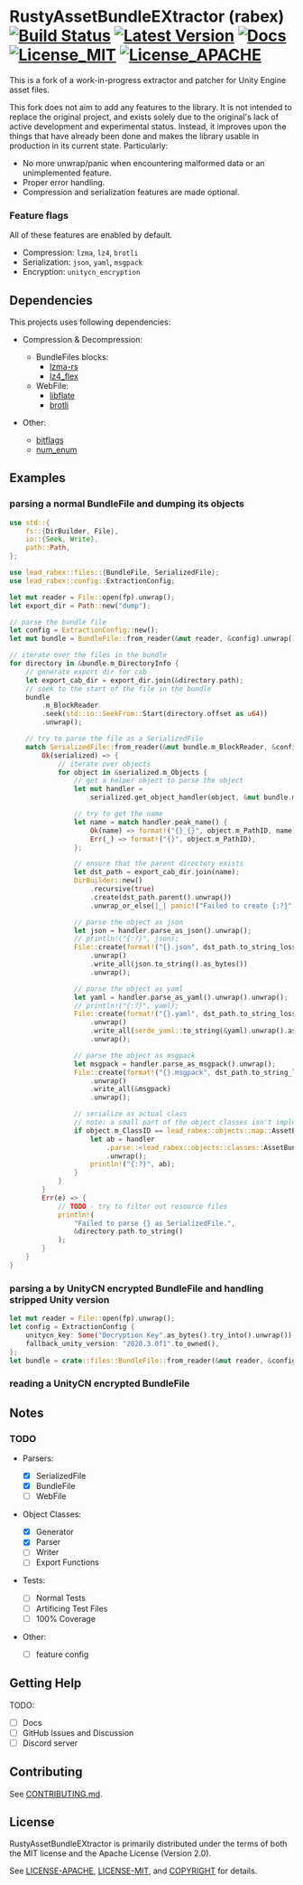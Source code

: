 # RustyAssetBundleEXtractor (rabex) [![Build Status]][actions] [![Latest Version]][crates.io] [![Docs]][docs.rs] [![License_MIT]][license_mit] [![License_APACHE]][license_apache] 

[Build Status]: https://img.shields.io/github/actions/workflow/status/LeadRDRK/RustyAssetBundleEXtractor/ci.yml?branch=main
[actions]: https://github.com/LeadRDRK/RustyAssetBundleEXtractor/actions?query=branch%3Amain
[Latest Version]: https://img.shields.io/crates/v/lead_rabex
[crates.io]: https://crates.io/crates/lead_rabex
[Docs]: https://docs.rs/lead_rabex/badge.svg
[docs.rs]: https://docs.rs/crate/lead_rabex/
[License_MIT]: https://img.shields.io/badge/License-MIT-yellow.svg
[license_mit]: https://raw.githubusercontent.com/LeadRDRK/RustyAssetBundleEXtractor/main/LICENSE-MIT
[License_APACHE]: https://img.shields.io/badge/License-Apache%202.0-blue.svg
[license_apache]: https://raw.githubusercontent.com/LeadRDRK/RustyAssetBundleEXtractor/main/LICENSE-APACHE


This is a fork of a work-in-progress extractor and patcher for Unity Engine asset files.

This fork does not aim to add any features to the library. It is not intended to replace the original project, and exists solely due to the original's lack of active development and experimental status. Instead, it improves upon the things that have already been done and makes the library usable in production in its current state. Particularly:
- No more unwrap/panic when encountering malformed data or an unimplemented feature.
- Proper error handling.
- Compression and serialization features are made optional.

### Feature flags
All of these features are enabled by default.
- Compression: `lzma`, `lz4`, `brotli`
- Serialization: `json`, `yaml`, `msgpack`
- Encryption: `unitycn_encryption`

## Dependencies

This projects uses following dependencies:

- Compression & Decompression:

  - BundleFiles blocks:
    - [lzma-rs](https://crates.io/crates/lzma-rs)
    - [lz4_flex](lz4_flex)
  - WebFile:
    - [libflate](https://crates.io/crates/libflate)
    - [brotli](https://crates.io/crates/brotli)

- Other:
  - [bitflags](https://crates.io/crates/bitflags)
  - [num_enum](https://crates.io/crates/num_enum)

## Examples

### parsing a normal BundleFile and dumping its objects

```rust
use std::{
    fs::{DirBuilder, File},
    io::{Seek, Write},
    path::Path,
};

use lead_rabex::files::{BundleFile, SerializedFile};
use lead_rabex::config::ExtractionConfig;

let mut reader = File::open(fp).unwrap();
let export_dir = Path::new("dump");

// parse the bundle file
let config = ExtractionConfig::new();
let mut bundle = BundleFile::from_reader(&mut reader, &config).unwrap();

// iterate over the files in the bundle
for directory in &bundle.m_DirectoryInfo {
    // generate export dir for cab
    let export_cab_dir = export_dir.join(&directory.path);
    // seek to the start of the file in the bundle
    bundle
        .m_BlockReader
        .seek(std::io::SeekFrom::Start(directory.offset as u64))
        .unwrap();

    // try to parse the file as a SerializedFile
    match SerializedFile::from_reader(&mut bundle.m_BlockReader, &config) {
        Ok(serialized) => {
            // iterate over objects
            for object in &serialized.m_Objects {
                // get a helper object to parse the object
                let mut handler =
                    serialized.get_object_handler(object, &mut bundle.m_BlockReader);

                // try to get the name
                let name = match handler.peak_name() {
                    Ok(name) => format!("{}_{}", object.m_PathID, name),
                    Err(_) => format!("{}", object.m_PathID),
                };

                // ensure that the parent directory exists
                let dst_path = export_cab_dir.join(name);
                DirBuilder::new()
                    .recursive(true)
                    .create(dst_path.parent().unwrap())
                    .unwrap_or_else(|_| panic!("Failed to create {:?}", dst_path.parent()));

                // parse the object as json
                let json = handler.parse_as_json().unwrap();
                // println!("{:?}", json);
                File::create(format!("{}.json", dst_path.to_string_lossy()))
                    .unwrap()
                    .write_all(json.to_string().as_bytes())
                    .unwrap();

                // parse the object as yaml
                let yaml = handler.parse_as_yaml().unwrap().unwrap();
                // println!("{:?}", yaml);
                File::create(format!("{}.yaml", dst_path.to_string_lossy()))
                    .unwrap()
                    .write_all(serde_yaml::to_string(&yaml).unwrap().as_bytes())
                    .unwrap();

                // parse the object as msgpack
                let msgpack = handler.parse_as_msgpack().unwrap();
                File::create(format!("{}.msgpack", dst_path.to_string_lossy()))
                    .unwrap()
                    .write_all(&msgpack)
                    .unwrap();

                // serialize as actual class
                // note: a small part of the object classes isn't implemented yet
                if object.m_ClassID == lead_rabex::objects::map::AssetBundle {
                    let ab = handler
                        .parse::<lead_rabex::objects::classes::AssetBundle>()
                        .unwrap();
                    println!("{:?}", ab);
                }
            }
        }
        Err(e) => {
            // TODO - try to filter out resource files
            println!(
                "Failed to parse {} as SerializedFile.",
                &directory.path.to_string()
            );
        }
    }
}
```

### parsing a by UnityCN encrypted BundleFile and handling stripped Unity version

```rust
let mut reader = File::open(fp).unwrap();
let config = ExtractionConfig {
    unitycn_key: Some("Decryption Key".as_bytes().try_into().unwrap()),
    fallback_unity_version: "2020.3.0f1".to_owned(),
};
let bundle = crate::files::BundleFile::from_reader(&mut reader, &config).unwrap();
```

### reading a UnityCN encrypted BundleFile

## Notes

### TODO

- Parsers:

  - [x] SerializedFile
  - [x] BundleFile
  - [ ] WebFile

- Object Classes:

  - [x] Generator
  - [x] Parser
  - [ ] Writer
  - [ ] Export Functions

- Tests:

  - [ ] Normal Tests
  - [ ] Artificing Test Files
  - [ ] 100% Coverage

- Other:
  - [ ] feature config

## Getting Help

TODO:

- [ ] Docs
- [ ] GitHub Issues and Discussion
- [ ] Discord server

## Contributing

See [CONTRIBUTING.md](CONTRIBUTING.md).

## License

RustyAssetBundleEXtractor is primarily distributed under the terms of both the MIT license and the
Apache License (Version 2.0).

See [LICENSE-APACHE](LICENSE-APACHE), [LICENSE-MIT](LICENSE-MIT), and
[COPYRIGHT](COPYRIGHT) for details.
